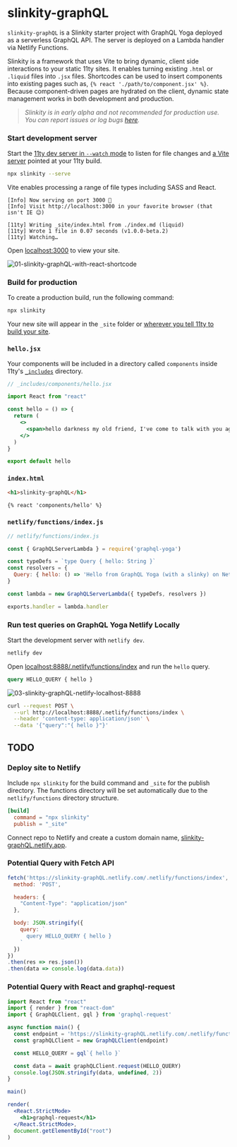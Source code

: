 # slinkity-graphQL

`slinkity-graphQL` is a Slinkity starter project with GraphQL Yoga deployed as a serverless GraphQL API. The server is deployed on a Lambda handler via Netlify Functions.

Slinkity is a framework that uses Vite to bring dynamic, client side interactions to your static 11ty sites. It enables turning existing `.html` or `.liquid` files into `.jsx` files. Shortcodes can be used to insert components into existing pages such as, `{% react './path/to/component.jsx' %}`. Because component-driven pages are hydrated on the client, dynamic state management works in both development and production.

> *Slinkity is in early alpha and not recommended for production use. You can report issues or log bugs [here](https://github.com/Holben888/slinkity/issues).*

### Start development server

Start the [11ty dev server in `--watch` mode](https://www.11ty.dev/docs/usage/#re-run-eleventy-when-you-save) to listen for file changes and [a Vite server](https://vitejs.dev/guide/#index-html-and-project-root) pointed at your 11ty build.

```bash
npx slinkity --serve
```

Vite enables processing a range of file types including SASS and React.

```
[Info] Now serving on port 3000 🚀
[Info] Visit http://localhost:3000 in your favorite browser (that isn't IE 😉)

[11ty] Writing _site/index.html from ./index.md (liquid)
[11ty] Wrote 1 file in 0.07 seconds (v1.0.0-beta.2)
[11ty] Watching…
```

Open [localhost:3000](http://localhost:3000/) to view your site.

![01-slinkity-graphQL-with-react-shortcode](https://dev-to-uploads.s3.amazonaws.com/uploads/articles/4hxoibk5wytll8fr24s9.png)

### Build for production

To create a production build, run the following command:

```bash
npx slinkity
```

Your new site will appear in the `_site` folder or [wherever you tell 11ty to build your site](https://www.11ty.dev/docs/config/#output-directory).

### `hello.jsx`

Your components will be included in a directory called `components` inside 11ty's [`_includes`](https://www.11ty.dev/docs/config/#directory-for-includes) directory.

```jsx
// _includes/components/hello.jsx

import React from "react"

const hello = () => {
  return (
    <>
      <span>hello darkness my old friend, I've come to talk with you again</span>
    </>
  )
}

export default hello
```

### `index.html`

```html
<h1>slinkity-graphQL</h1>

{% react 'components/hello' %}
```

### `netlify/functions/index.js`

```js
// netlify/functions/index.js

const { GraphQLServerLambda } = require('graphql-yoga')

const typeDefs = `type Query { hello: String }`
const resolvers = {
  Query: { hello: () => 'Hello from GraphQL Yoga (with a slinky) on Netlify!' }
}

const lambda = new GraphQLServerLambda({ typeDefs, resolvers })

exports.handler = lambda.handler
```

### Run test queries on GraphQL Yoga Netlify Locally

Start the development server with `netlify dev`.

```bash
netlify dev
```

Open [localhost:8888/.netlify/functions/index](http://localhost:8888/.netlify/functions/index/) and run the `hello` query.

```graphql
query HELLO_QUERY { hello }
```

![03-slinkity-graphQL-netlify-localhost-8888](https://dev-to-uploads.s3.amazonaws.com/uploads/articles/t4wi3r2h940v59dd8otj.png)

```bash
curl --request POST \
  --url http://localhost:8888/.netlify/functions/index \
  --header 'content-type: application/json' \
  --data '{"query":"{ hello }"}'
```

## TODO

### Deploy site to Netlify

Include `npx slinkity` for the build command and `_site` for the publish directory. The functions directory will be set automatically due to the `netlify/functions` directory structure.

```toml
[build]
  command = "npx slinkity"
  publish = "_site"
```

Connect repo to Netlify and create a custom domain name, [slinkity-graphQL.netlify.app](https://slinkity-graphQL.netlify.app/).

### Potential Query with Fetch API

```js
fetch('https://slinkity-graphQL.netlify.com/.netlify/functions/index', {
  method: 'POST',

  headers: {
    "Content-Type": "application/json"
  },

  body: JSON.stringify({
    query: `
      query HELLO_QUERY { hello }
    `
  })
})
.then(res => res.json())
.then(data => console.log(data.data))
```

### Potential Query with React and graphql-request

```jsx
import React from "react"
import { render } from "react-dom"
import { GraphQLClient, gql } from 'graphql-request'

async function main() {
  const endpoint = 'https://slinkity-graphQL.netlify.com/.netlify/functions/index'
  const graphQLClient = new GraphQLClient(endpoint)

  const HELLO_QUERY = gql`{ hello }`

  const data = await graphQLClient.request(HELLO_QUERY)
  console.log(JSON.stringify(data, undefined, 2))
}

main()

render(
  <React.StrictMode>
    <h1>graphql-request</h1>
  </React.StrictMode>,
  document.getElementById("root")
)
```
